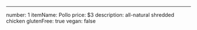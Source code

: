 ---
number: 1
itemName: Pollo
price: $3
description: all-natural shredded chicken
glutenFree: true
vegan: false